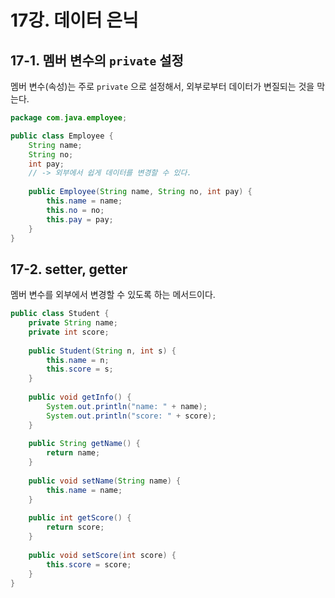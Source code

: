 # 17강. 데이터 은닉

## 17-1. 멤버 변수의 `private` 설정

멤버 변수(속성)는 주로 `private` 으로 설정해서, 외부로부터 데이터가 변질되는 것을 막는다.

```java
package com.java.employee;

public class Employee {
    String name;
    String no;
    int pay;
    // -> 외부에서 쉽게 데이터를 변경할 수 있다.
    
    public Employee(String name, String no, int pay) {
        this.name = name;
        this.no = no;
        this.pay = pay;
    }
}
```



## 17-2. setter, getter

멤버 변수를 외부에서 변경할 수 있도록 하는 메서드이다.

```java
public class Student {
    private String name;
    private int score;
    
    public Student(String n, int s) {
        this.name = n;
        this.score = s;
    }
    
    public void getInfo() {
        System.out.println("name: " + name);
        System.out.println("score: " + score);
    }
    
    public String getName() {
        return name;
    }
    
    public void setName(String name) {
        this.name = name;
    }
    
    public int getScore() {
        return score;
    }
    
    public void setScore(int score) {
        this.score = score;
    }
}
```

